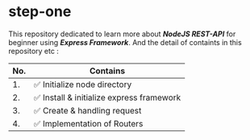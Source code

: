 # step-one

This repository dedicated to learn more about ***NodeJS REST-API*** for beginner using ***Express Framework***. And the detail of containts in this repository etc :

| No.| Contains |
| ---| --- |
| 1. | :white_check_mark: Initialize node directory              |
| 2. | :white_check_mark: Install & initialize express framework |
| 3. | :white_check_mark: Create & handling request              |
| 4. | :white_check_mark: Implementation of Routers              |

